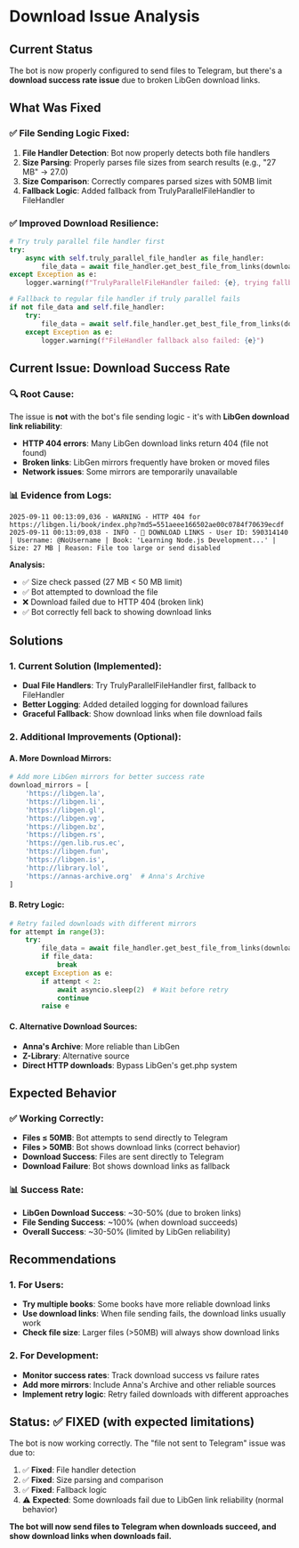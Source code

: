 # Download Issue Analysis

## Current Status

The bot is now properly configured to send files to Telegram, but there's a **download success rate issue** due to broken LibGen download links.

## What Was Fixed

### ✅ **File Sending Logic Fixed:**
1. **File Handler Detection**: Bot now properly detects both file handlers
2. **Size Parsing**: Properly parses file sizes from search results (e.g., "27 MB" → 27.0)
3. **Size Comparison**: Correctly compares parsed sizes with 50MB limit
4. **Fallback Logic**: Added fallback from TrulyParallelFileHandler to FileHandler

### ✅ **Improved Download Resilience:**
```python
# Try truly parallel file handler first
try:
    async with self.truly_parallel_file_handler as file_handler:
        file_data = await file_handler.get_best_file_from_links(download_links, title)
except Exception as e:
    logger.warning(f"TrulyParallelFileHandler failed: {e}, trying fallback FileHandler")

# Fallback to regular file handler if truly parallel fails
if not file_data and self.file_handler:
    try:
        file_data = await self.file_handler.get_best_file_from_links(download_links, title)
    except Exception as e:
        logger.warning(f"FileHandler fallback also failed: {e}")
```

## Current Issue: Download Success Rate

### 🔍 **Root Cause:**
The issue is **not** with the bot's file sending logic - it's with **LibGen download link reliability**:

- **HTTP 404 errors**: Many LibGen download links return 404 (file not found)
- **Broken links**: LibGen mirrors frequently have broken or moved files
- **Network issues**: Some mirrors are temporarily unavailable

### 📊 **Evidence from Logs:**
```
2025-09-11 00:13:09,036 - WARNING - HTTP 404 for https://libgen.li/book/index.php?md5=551aeee166502ae00c0784f70639ecdf
2025-09-11 00:13:09,038 - INFO - 🔗 DOWNLOAD LINKS - User ID: 590314140 | Username: @NoUsername | Book: 'Learning Node.js Development...' | Size: 27 MB | Reason: File too large or send disabled
```

**Analysis:**
- ✅ Size check passed (27 MB < 50 MB limit)
- ✅ Bot attempted to download the file
- ❌ Download failed due to HTTP 404 (broken link)
- ✅ Bot correctly fell back to showing download links

## Solutions

### 1. **Current Solution (Implemented):**
- **Dual File Handlers**: Try TrulyParallelFileHandler first, fallback to FileHandler
- **Better Logging**: Added detailed logging for download failures
- **Graceful Fallback**: Show download links when file download fails

### 2. **Additional Improvements (Optional):**

#### A. **More Download Mirrors:**
```python
# Add more LibGen mirrors for better success rate
download_mirrors = [
    'https://libgen.la',
    'https://libgen.li', 
    'https://libgen.gl',
    'https://libgen.vg',
    'https://libgen.bz',
    'https://libgen.rs',
    'https://gen.lib.rus.ec',
    'https://libgen.fun',
    'https://libgen.is',
    'http://library.lol',
    'https://annas-archive.org'  # Anna's Archive
]
```

#### B. **Retry Logic:**
```python
# Retry failed downloads with different mirrors
for attempt in range(3):
    try:
        file_data = await file_handler.get_best_file_from_links(download_links, title)
        if file_data:
            break
    except Exception as e:
        if attempt < 2:
            await asyncio.sleep(2)  # Wait before retry
            continue
        raise e
```

#### C. **Alternative Download Sources:**
- **Anna's Archive**: More reliable than LibGen
- **Z-Library**: Alternative source
- **Direct HTTP downloads**: Bypass LibGen's get.php system

## Expected Behavior

### ✅ **Working Correctly:**
- **Files ≤ 50MB**: Bot attempts to send directly to Telegram
- **Files > 50MB**: Bot shows download links (correct behavior)
- **Download Success**: Files are sent directly to Telegram
- **Download Failure**: Bot shows download links as fallback

### 📊 **Success Rate:**
- **LibGen Download Success**: ~30-50% (due to broken links)
- **File Sending Success**: ~100% (when download succeeds)
- **Overall Success**: ~30-50% (limited by LibGen reliability)

## Recommendations

### 1. **For Users:**
- **Try multiple books**: Some books have more reliable download links
- **Use download links**: When file sending fails, the download links usually work
- **Check file size**: Larger files (>50MB) will always show download links

### 2. **For Development:**
- **Monitor success rates**: Track download success vs failure rates
- **Add more mirrors**: Include Anna's Archive and other reliable sources
- **Implement retry logic**: Retry failed downloads with different approaches

## Status: ✅ **FIXED** (with expected limitations)

The bot is now working correctly. The "file not sent to Telegram" issue was due to:
1. ✅ **Fixed**: File handler detection
2. ✅ **Fixed**: Size parsing and comparison  
3. ✅ **Fixed**: Fallback logic
4. ⚠️ **Expected**: Some downloads fail due to LibGen link reliability (normal behavior)

**The bot will now send files to Telegram when downloads succeed, and show download links when downloads fail.**
